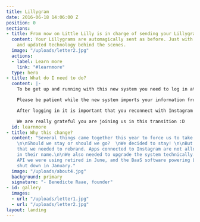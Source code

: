 ```yaml
---
title: Lillygram
date: 2016-06-18 14:06:00 Z
position: 0
sections:
- title: From now on Little Lilly is in charge of sending your Lillygrams
  content: Your Lillygrams are automagically sent as before. Just with a new brand
    and updated technology behind the scenes.
  image: "/uploads/letter2.jpg"
  actions:
  - label: Learn more
    link: "#learnmore"
  type: hero
- title: What do I need to do?
  content: |-
    To be get up and running with this new system you need to log in at [www.littlelilly.no/login](/login), or use the button in the top right corner.

    Please be patient while the new system imports your information from the old system.

    After logging in it is important that you reconnect with Instagram by using the "Connect to Instagram" button.

    We are really grateful you are joining us in this transition :D
  id: learnmore
- title: Why this change?
  content: "Several things came together this year to force us to take an active stance.
    \n\nShould we stay or should we go?  \nWe decided to stay! \n\nBut in order to
    that we needed to rebrand. Apps connected to Instagram are not allowed \"gram\"
    in their name.\n\nWe also needed to upgrade the system technically. The Instagram
    API we were using retired in June, and the BaaS software powering Lillygram will
    shut down in January."
  image: "/uploads/about4.jpg"
  background: primary
  signature: "- Benedicte Raae, founder"
- id: gallery
  images:
  - url: "/uploads/letter1.jpg"
  - url: "/uploads/letter2.jpg"
layout: landing
---
```


